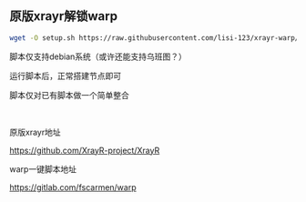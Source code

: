## 原版xrayr解锁warp

```bash
wget -O setup.sh https://raw.githubusercontent.com/lisi-123/xrayr-warp/main/setup.sh && chmod +x setup.sh && ./setup.sh
```

脚本仅支持debian系统（或许还能支持乌班图？）

运行脚本后，正常搭建节点即可

脚本仅对已有脚本做一个简单整合

<br>

原版xrayr地址  

https://github.com/XrayR-project/XrayR

warp一键脚本地址  

https://gitlab.com/fscarmen/warp
